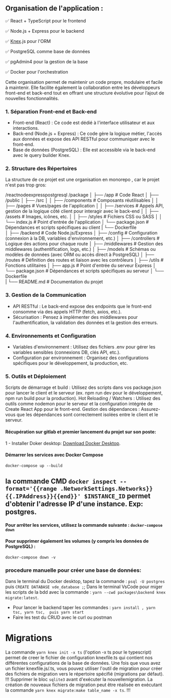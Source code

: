 ## Organisation de l'application :
✅ React + TypeScript pour le frontend

✅ Node.js + Express pour le backend

✅ [Knex](https://knexjs.org/guide/).js pour l'ORM 

✅ PostgreSQL comme base de données

✅ pgAdmin4 pour la gestion de la base

✅ Docker pour l'orchestration

Cette organisation permet de maintenir un code propre, modulaire et facile à maintenir. 
Elle facilite également la collaboration entre les développeurs front-end et back-end tout en offrant une structure évolutive pour l’ajout de nouvelles fonctionnalités.

### 1. Séparation Front-end et Back-end
- Front-end (React) :
Ce code est dédié à l'interface utilisateur et aux interactions.
- Back-end (Node.js + Express) :
Ce code gère la logique métier, l'accès aux données et expose des API RESTful pour communiquer avec le front-end.
- Base de données (PostgreSQL) :
Elle est accessible via le back-end avec le query builder Knex.
### 2. Structure des Répertoires
La structure de ce projet est une organisation en monorepo , car le projet n'est pas trop gros:


/reactnodeexpresspostgresql
/package
│
├── /app                # Code React
│   ├── /public
│   ├── /src
│   │   ├── /components    # Composants réutilisables
│   │   ├── /pages         # Vues/pages de l'application
│   │   ├── /services      # Appels API, gestion de la logique côté client pour interagir avec le back-end
│   │   ├── /assets        # Images, icônes, etc.
│   │   ├── /styles        # Fichiers CSS ou SASS
│   │   └── index.js       # Point d'entrée de l'application
│   └── package.json       # Dépendances et scripts spécifiques au client
|   └── Dockerfile       
│
├── /backend               # Code Node.js/Express
│   ├── /config            # Configuration (connexion à la DB, variables d'environnement, etc.)
│   ├── /controllers       # Logique des actions pour chaque route
│   ├── /middlewares       # Gestion des middlewares (authentification, logs, etc.)
│   ├── /models            # Schémas ou modèles de données (avec ORM ou accès direct à PostgreSQL)
│   ├── /routes            # Définition des routes et liaison avec les contrôleurs
│   ├── /utils             # Fonctions utilitaires
│   ├── app.js             # Point d'entrée du serveur Express
│   └── package.json       # Dépendances et scripts spécifiques au serveur
│   └── Dockerfile   
|
└── README.md              # Documentation du projet

### 3. Gestion de la Communication
- API RESTful :
Le back-end expose des endpoints que le front-end consomme via des appels HTTP (fetch, axios, etc.).
- Sécurisation :
Pensez à implémenter des middlewares pour l'authentification, la validation des données et la gestion des erreurs.

### 4. Environnements et Configuration
- Variables d'environnement :
Utilisez des fichiers .env pour gérer les variables sensibles (connexions DB, clés API, etc.).
- Configuration par environnement :
Organisez des configurations spécifiques pour le développement, la production, etc.


### 5. Outils et Déploiement
Scripts de démarrage et build :
Utilisez des scripts dans vos package.json pour lancer le client et le serveur (ex. npm run dev pour le développement, npm run build pour la production).
Hot Reloading / Watchers :
Utilisez des outils comme nodemon pour le serveur et la configuration intégrée de Create React App pour le front-end.
Gestion des dépendances :
Assurez-vous que les dépendances sont correctement isolées entre le client et le serveur.

#### Récupération sur gitlab et premier lancement du projet sur son poste:
1 - Installer Doker desktop: [Download Docker Desktop](https://desktop.docker.com/win/main/amd64/181591/Docker%20Desktop%20Installer.exe).

####  Démarrer les services avec Docker Compose
`docker-compose up --build`

## la commande CMD `docker inspect --format='{{range .NetworkSettings.Networks}}{{.IPAddress}}{{end}}' $INSTANCE_ID` permet d'obtenir l'adresse IP d'une instance. Exp: postgres.

#### Pour arrêter les services, utilisez la commande suivante : `docker-compose down`

####  Pour supprimer également les volumes (y compris les données de PostgreSQL) :
`docker-compose down -v`

### procedure manuelle pour créer une base de données:
Dans le terminal du Docker desktop, tapez la commande : `psql -U postgres` puis `CREATE DATABASE vde_database ;`;
Dans le terminal VsCode pour miger les scripts de la bdd avec la commande : `yarn --cwd packages\backend knex migrate:latest`.

-   Pour lancer le backend taper les commandes  : `yarn install , yarn tsc, yarn tsc,  puis yarn start`
-   Faire les test du CRUD avec le curl ou postman






# Migrations
La commande `yarn knex init -x ts` (l'option -x ts pour le typescript) permet de creer le fichier de configuration knexfile.ts qui contient nos différentes configurations de la base de données. Une fois que vous avez un fichier knexfile.js/.ts, vous pouvez utiliser l'outil de migration pour créer des fichiers de migration vers le répertoire spécifié (migrations par défaut). 
!!! Supprimer le bloc `sqlite3` avant d'exécuter la nouvellemigration.
La création de nouveaux fichiers de migration peut être réalisée en exécutant la commande `yarn knex migrate:make table_name -x ts`. 
!!! 
<!-- ///////////////////////////



-- Lancer l'application
1- Construire et démarrer les conteneurs

commande : docker-compose up --build
2- Exécuter les migrations
commande : docker-compose exec backend yarn migrate
3️- Accéder aux services
Frontend : http://localhost:3000
Backend API : http://localhost:7007
pgAdmin : http://localhost:8082
(Email : postgres@bg.com, Password : password)
PostgreSQL : Accessible via localhost:5432

rm -rf node_modules yarn.lock  # (Sous Linux/macOS) 
rmdir /s /q node_modules & del package-lock.json  # (Sous Windows CMD)
yarn install

Les droits d’exécution : chmod +x packages/backend/entrypoint.sh 
"start": "cross-env PORT=3000 react-scripts start",
-->